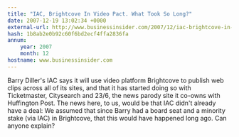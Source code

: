 ```yaml
---
title: "IAC, Brightcove In Video Pact. What Took So Long?"
date: 2007-12-19 13:02:34 +0000
external-url: http://www.businessinsider.com/2007/12/iac-brightcove-in-video-pact-what-took-so-long
hash: 1b8ab2e0b92c60f6bd2ecf4ffa2836fa
annum:
    year: 2007
    month: 12
hostname: www.businessinsider.com
---
```


Barry Diller's IAC says it will use video platform Brightcove to publish web clips across all of its sites, and that it has started doing so with Ticketmaster, Citysearch and 23/6, the news parody site it co-owns with Huffington Post. The news here, to us, would be that IAC didn't already have a deal: We assumed that since Barry had a board seat and a minority stake (via IAC) in Brightcove, that this would have happened long ago. Can anyone explain?
